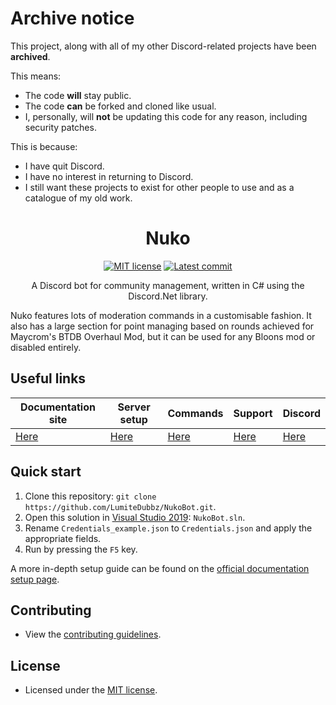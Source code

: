 # Archive notice
This project, along with all of my other Discord-related projects have been **archived**.

This means:
- The code **will** stay public.
- The code **can** be forked and cloned like usual.
- I, personally, will **not** be updating this code for any reason, including security patches.

This is because:
- I have quit Discord.
- I have no interest in returning to Discord.
- I still want these projects to exist for other people to use and as a catalogue of my old work.

<center><h1>Nuko</h1>

<a href="https://github.com/LumiteDubbz/NukoBot/blob/master/LICENSE"><img src="https://img.shields.io/badge/license-MIT-blue.svg" alt="MIT license" /></a> <a href="#"><img src="https://img.shields.io/github/last-commit/lumitedubbz/NukoBot" alt="Latest commit" /></a>

A Discord bot for community management, written in C# using the Discord.Net library.</center>

Nuko features lots of moderation commands in a customisable fashion. It also has a large section for point managing based on rounds achieved for Maycrom's BTDB Overhaul Mod, but it can be used for any Bloons mod or disabled entirely.

## Useful links
| Documentation site                         | Server setup                                    | Commands                                           | Support                                           | Discord                            |
|--------------------------------------------|-------------------------------------------------|----------------------------------------------------|---------------------------------------------------|------------------------------------|
| [Here](https://nukobot.azurewebsites.net/) | [Here](https://nukobot.azurewebsites.net/Setup) | [Here](https://nukobot.azurewebsites.net/Commands) | [Here](https://nukobot.azurewebsites.net/Support) | [Here](https://discord.gg/MU9jaut) |

## Quick start
1. Clone this repository: `git clone https://github.com/LumiteDubbz/NukoBot.git`.
2. Open this solution in [Visual Studio 2019](https://visualstudio.com/community/): `NukoBot.sln`.
3. Rename `Credentials_example.json` to `Credentials.json` and apply the appropriate fields.
3. Run by pressing the `F5` key.

A more in-depth setup guide can be found on the [official documentation setup page](https://nukobot.azurewebsites.net/selfhost).

## Contributing
- View the [contributing guidelines](https://github.com/LumiteDubbz/NukoBot/blob/master/.github/CONTRIBUTING.md).

## License
- Licensed under the [MIT license](https://github.com/LumiteDubbz/NukoBot/blob/master/LICENSE).